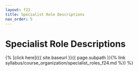 ```yaml
---
layout: f23
title: Specialist Role Descriptions
nav_order: 5
---
```


# Specialist Role Descriptions

{% [click here]({{ site.baseurl }}{{ page.subpath }}{% link syllabus/course_organization/specialist_roles_f24.md %}) %}
